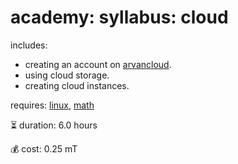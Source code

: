 # academy: syllabus: cloud

includes:
- creating an account on [arvancloud](https://www.arvancloud.ir/fa).
- using cloud storage.
- creating cloud instances.

requires: [linux](./linux.md), [math](./math.md)

⏳ duration: 6.0 hours

💰 cost: 0.25 mT
